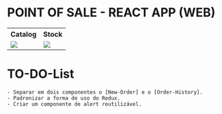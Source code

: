 # POINT OF SALE - REACT APP (WEB)

<table>
  <thread>
    <th>
      Catalog
    </th>
    <th>
      Stock
    </th>
  </thread>
  <tr>
    <td>
      <image src="https://github.com/CumbucaBr/web-pos/blob/main/design/catalago-pos.png?raw=true" />
    </td>
    <td>
      <image src="https://github.com/CumbucaBr/web-pos/blob/main/design/stock.png?raw=true" />
    </td>
  </tr>
</table>

# TO-DO-List
    - Separar em dois componentes o [New-Order] e o [Order-History].
    - Padronizar a forma de uso do Redux.
    - Criar um componente de alert reutilizável.